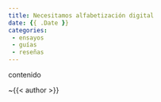 ```yaml
---
title: Necesitamos alfabetización digital
date: {{ .Date }}
categories:
 - ensayos
 - guías
 - reseñas
---
```


contenido

~{{< author >}}



[enlace]: https://blog.virgulilla.com
